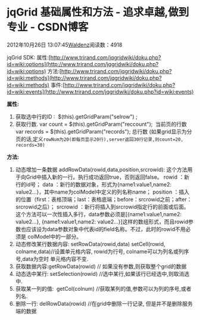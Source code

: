 
# jqGrid 基础属性和方法 - 追求卓越,做到专业 - CSDN博客


2012年10月26日 13:07:45[Waldenz](https://me.csdn.net/enter89)阅读数：4918


jqGrid SDK:
属性:[http://www.trirand.com/jqgridwiki/doku.php?id=wiki:options](http://www.trirand.com/jqgridwiki/doku.php?id=wiki:options)
方法:[http://www.trirand.com/jqgridwiki/doku.php?id=wiki:methods](http://www.trirand.com/jqgridwiki/doku.php?id=wiki:methods)
事件:[http://www.trirand.com/jqgridwiki/doku.php?id=wiki:events](http://www.trirand.com/jqgridwiki/doku.php?id=wiki:events)

**属性:**
1. 获取选中行的ID :  $(this).getGridParam("selrow") ;
2. 获取行数.
var count = $(this).getGridParam("reccount");  当前页的行数
var records = $(this).getGridParam("records"); 总行数
(如果grid显示为分页的话,定义`rowNum为20(即每页显示20行),server返回30行记录,则count=20, records=30)`

**方法:**
1. 动态增加一条数据
addRowData(rowid,data,position,srcrowid): 这个方法用于向Grid中插入新的一行。执行成功返回true，否则返回false。
rowid ：新行的id号；
data ：新行的数据对象，形式为{name1:value1,name2: value2…}，其中name为colModel中定义的列名称name；
position ：插入的位置（first：表格顶端；last：表格底端；before：srcrowid之前；after：srcrowid之后）；
srcrowid ：新行将插入到srcrowid指定行的前面或后面。
这个方法可以一次性插入多行，data参数必须是[{name1:value1,name2: value2…}, {name1:value1,name2: value2…}]这样的数组形式，而且rowid参数也应该设为data参数对象中代表id的field名称。不过，此时的rowid不用必须是
 colModel中的一部分。
2. 动态修改某行数据内容:
setRowData(rowid,data)
setCell(rowid, colname,data)//设置单元格内容, rowid为行号, colname可以为列名或列序号,data为空时 单元格内容不变.
3. 获取数据内容:getRowData(rowid) // 如果没有参数,则获取整个grid的数据
4. 动态选中某行: setSelection(rowid) //选中某行,如果该行已经选中,则取消选中.
5. 获取某一列的值:  getCol(colnum) //获取某列的值,参数可以为列的序号,或者列名.
6. 删除一行: delRowData(rowid) //在grid中删除一行记录, 但是并不是删除服务端的数据



